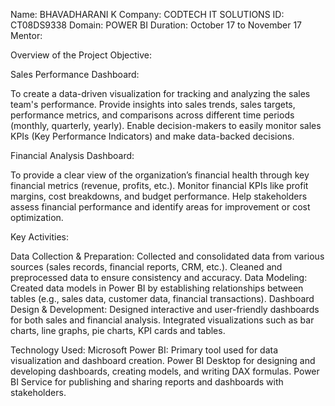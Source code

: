 Name: BHAVADHARANI K
Company: CODTECH IT SOLUTIONS
ID: CT08DS9338
Domain: POWER BI
Duration: October 17 to November 17
Mentor: 

Overview of the Project
Objective:

Sales Performance Dashboard:

To create a data-driven visualization for tracking and analyzing the sales team's performance.
Provide insights into sales trends, sales targets, performance metrics, and comparisons across different time periods (monthly, quarterly, yearly).
Enable decision-makers to easily monitor sales KPIs (Key Performance Indicators) and make data-backed decisions.

Financial Analysis Dashboard:

To provide a clear view of the organization’s financial health through key financial metrics (revenue, profits, etc.).
Monitor financial KPIs like profit margins, cost breakdowns, and budget performance.
Help stakeholders assess financial performance and identify areas for improvement or cost optimization.

Key Activities:

Data Collection & Preparation:
Collected and consolidated data from various sources (sales records, financial reports, CRM, etc.).
Cleaned and preprocessed data to ensure consistency and accuracy.
Data Modeling:
Created data models in Power BI by establishing relationships between tables (e.g., sales data, customer data, financial transactions).
Dashboard Design & Development:
Designed interactive and user-friendly dashboards for both sales and financial analysis.
Integrated visualizations such as bar charts, line graphs, pie charts, KPI cards and tables.

Technology Used:
Microsoft Power BI:
Primary tool used for data visualization and dashboard creation.
Power BI Desktop for designing and developing dashboards, creating models, and writing DAX formulas.
Power BI Service for publishing and sharing reports and dashboards with stakeholders.
